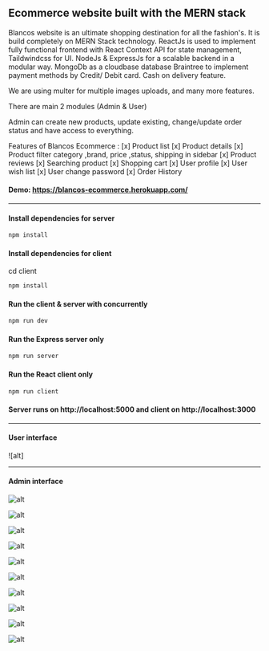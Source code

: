 ## Ecommerce website built with the MERN stack

Blancos website is an ultimate shopping destination for all the fashion's. It is build completely on MERN Stack technology. ReactJs is used to implement fully functional frontend with React Context API for state management, Taildwindcss for UI. NodeJs & ExpressJs for a scalable backend in a modular way. MongoDb as a cloudbase database Braintree to implement payment methods by Credit/ Debit card. Cash on delivery feature.

We are using multer for multiple images uploads, and many more features.

There are main 2 modules (Admin & User)

Admin can create new products, update existing, change/update order status and have access to everything.

Features of Blancos Ecommerce :
[x] Product list
[x] Product details
[x] Product filter category ,brand, price ,status, shipping in sidebar
[x] Product reviews
[x] Searching product
[x] Shopping cart
[x] User profile
[x] User wish list
[x] User change password
[x] Order History

#### Demo: https://blancos-ecommerce.herokuapp.com/

<hr/>

#### Install dependencies for server

```sh
npm install
```

#### Install dependencies for client

cd client

```sh
npm install
```

#### Run the client & server with concurrently

```sh
npm run dev
```

#### Run the Express server only

```sh
npm run server
```

#### Run the React client only

```sh
npm run client
```

#### Server runs on http://localhost:5000 and client on http://localhost:3000

<hr/>

#### User interface

![alt]

<hr/>

#### Admin interface

![alt](https://res.cloudinary.com/imkhanh/image/upload/v1664897361/blancos-ecommerce/A%CC%89nh_chu%CC%A3p_Ma%CC%80n_hi%CC%80nh_2022-10-04_lu%CC%81c_22.27.05_yeiazj.png)

![alt](https://res.cloudinary.com/imkhanh/image/upload/v1664897594/blancos-ecommerce/A%CC%89nh_chu%CC%A3p_Ma%CC%80n_hi%CC%80nh_2022-10-04_lu%CC%81c_22.31.13_ysdek7.png)

![alt](https://res.cloudinary.com/imkhanh/image/upload/v1664897594/blancos-ecommerce/A%CC%89nh_chu%CC%A3p_Ma%CC%80n_hi%CC%80nh_2022-10-04_lu%CC%81c_22.31.38_oqplid.png)

![alt](https://res.cloudinary.com/imkhanh/image/upload/v1664898213/blancos-ecommerce/A%CC%89nh_chu%CC%A3p_Ma%CC%80n_hi%CC%80nh_2022-10-04_lu%CC%81c_22.41.21_yous6d.png)

![alt](https://res.cloudinary.com/imkhanh/image/upload/v1664898213/blancos-ecommerce/A%CC%89nh_chu%CC%A3p_Ma%CC%80n_hi%CC%80nh_2022-10-04_lu%CC%81c_22.42.08_btwgdd.png)

![alt](https://res.cloudinary.com/imkhanh/image/upload/v1664898214/blancos-ecommerce/A%CC%89nh_chu%CC%A3p_Ma%CC%80n_hi%CC%80nh_2022-10-04_lu%CC%81c_22.42.30_lf1eyi.png)

![alt](https://res.cloudinary.com/imkhanh/image/upload/v1664898214/blancos-ecommerce/A%CC%89nh_chu%CC%A3p_Ma%CC%80n_hi%CC%80nh_2022-10-04_lu%CC%81c_22.41.32_bmqohl.png)

![alt](https://res.cloudinary.com/imkhanh/image/upload/v1664898213/blancos-ecommerce/A%CC%89nh_chu%CC%A3p_Ma%CC%80n_hi%CC%80nh_2022-10-04_lu%CC%81c_22.42.02_zm3lrj.png)

![alt](https://res.cloudinary.com/imkhanh/image/upload/v1664898213/blancos-ecommerce/A%CC%89nh_chu%CC%A3p_Ma%CC%80n_hi%CC%80nh_2022-10-04_lu%CC%81c_22.41.40_o0ujmn.png)

![alt](https://res.cloudinary.com/imkhanh/image/upload/v1664898214/blancos-ecommerce/A%CC%89nh_chu%CC%A3p_Ma%CC%80n_hi%CC%80nh_2022-10-04_lu%CC%81c_22.42.19_jypqx4.png)
